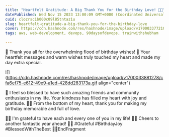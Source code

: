 ```yaml
---
title: "Heartfelt Gratitude: A Big Thank You for the Birthday Love! 🌟🎂"
datePublished: Wed Nov 15 2023 13:00:09 GMT+0000 (Coordinated Universal Time)
cuid: clozrsc1b000c09l85tntaz1u
slug: heartfelt-gratitude-a-big-thank-you-for-the-birthday-love
cover: https://cdn.hashnode.com/res/hashnode/image/upload/v1700033772104/3cc09706-cbf4-401e-b6ab-ef9393c550bf.png
tags: aws, web-development, devops, 90daysofdevops, trainwithshubham

---
```


🌟 Thank you all for the overwhelming flood of birthday wishes! 🎉 Your heartfelt messages and warm wishes truly touched my heart and made my day extra special.

![](https://cdn.hashnode.com/res/hashnode/image/upload/v1700033881278/cfa6ef75-e612-49e9-a1ed-428dd283173a.gif align="center")

🥳 I feel so blessed to have such amazing friends and community enthusiasts in my life. Your kindness has filled my heart with joy and gratitude. 🙏💖 From the bottom of my heart, thank you for making my birthday memorable and full of love.

🌈✨ I'm grateful to have each and every one of you in my life! 🤗💕 Cheers to another fantastic year ahead! 🎂🥂 #Grateful #BirthdayJoy #BlessedWithTheBest 🎈🌟EndFragment